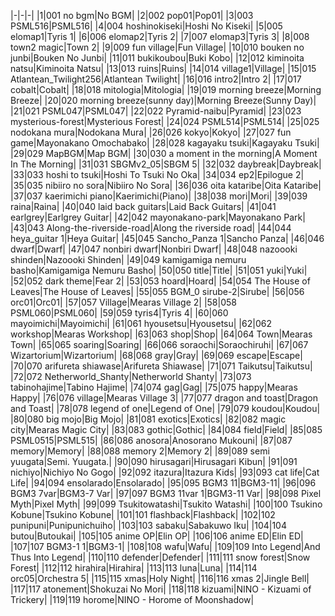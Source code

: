 |-|-|-|
|1|001 no bgm|No BGM|
|2|002 pop01|Pop01|
|3|003 PSML516|PSML516|
|4|004 hoshinokiseki|Hoshi No Kiseki|
|5|005 elomap1|Tyris 1|
|6|006 elomap2|Tyris 2|
|7|007 elomap3|Tyris 3|
|8|008 town2 magic|Town 2|
|9|009 fun village|Fun Village|
|10|010 bouken no junbi|Bouken No Junbi|
|11|011 bukikoubou|Buki Kobo|
|12|012 kiminoita natsu|Kiminoita Natsu|
|13|013 ruins|Ruins|
|14|014 village1|Village|
|15|015 Atlantean_Twilight256|Atlantean Twilight|
|16|016 intro2|Intro 2|
|17|017 cobalt|Cobalt|
|18|018 mitologia|Mitologia|
|19|019 morning breeze|Morning Breeze|
|20|020 morning breeze(sunny day)|Morning Breeze(Sunny Day)|
|21|021 PSML047|PSML047|
|22|022 Pyramid-naibu|Pyramid|
|23|023 mysterious-forest|Mysterious Forest|
|24|024 PSML514|PSML514|
|25|025 nodokana mura|Nodokana Mura|
|26|026 kokyo|Kokyo|
|27|027 fun game|Mayonakano Omochabako|
|28|028 kagayaku tsuki|Kagayaku Tsuki|
|29|029 MapBGM|Map BGM|
|30|030 a moment in the morning|A Moment In The Morning|
|31|031 SBGMv2_05|SBGM 5|
|32|032 daybreak|Daybreak|
|33|033 hoshi to tsuki|Hoshi To Tsuki No Oka|
|34|034 ep2|Epilogue 2|
|35|035 nibiiro no sora|Nibiiro No Sora|
|36|036 oita kataribe|Oita Kataribe|
|37|037 kaerimichi piano|Kaerimichi(Piano)|
|38|038 mori|Mori|
|39|039 raina|Raina|
|40|040 laid back guitars|Laid Back Guitars|
|41|041 earlgrey|Earlgrey Guitar|
|42|042 mayonakano-park|Mayonakano Park|
|43|043 Along-the-riverside-road|Along the riverside road|
|44|044 heya_guitar 1|Heya Guitar|
|45|045 Sancho_Panza 1|Sancho Panza|
|46|046 dwarf|Dwarf|
|47|047 nonbiri dwarf|Nonbiri Dwarf|
|48|048 nazoooki shinden|Nazoooki Shinden|
|49|049 kamigamiga nemuru basho|Kamigamiga Nemuru Basho|
|50|050 title|Title|
|51|051 yuki|Yuki|
|52|052 dark theme|Fear 2|
|53|053 hoard|Hoard|
|54|054 The House of Leaves|The House of Leaves|
|55|055 BGM_0 sirube-2|Sirube|
|56|056 orc01|Orc01|
|57|057 Village|Mearas Village 2|
|58|058 PSML060|PSML060|
|59|059 tyris4|Tyris 4|
|60|060 mayoimichi|Mayoimichi|
|61|061 hyousetsu|Hyousetsu|
|62|062 workshop|Mearas Workshop|
|63|063 shop|Shop|
|64|064 Town|Mearas Town|
|65|065 soaring|Soaring|
|66|066 soraochi|Soraochiruhi|
|67|067 Wizartorium|Wizartorium|
|68|068 gray|Gray|
|69|069 escape|Escape|
|70|070 arifureta shiawase|Arifureta Shiawase|
|71|071 Taikutsu|Taikutsu|
|72|072 Netherworld_Shanty|Netherworld Shanty|
|73|073 tabinohajime|Tabino Hajime|
|74|074 gag|Gag|
|75|075 happy|Mearas Happy|
|76|076 village|Mearas Village 3|
|77|077 dragon and toast|Dragon and Toast|
|78|078 legend of one|Legend of One|
|79|079 koudou|Koudou|
|80|080 big mojo|Big Mojo|
|81|081 exotics|Exotics|
|82|082 magic city|Mearas Magic City|
|83|083 gothic|Gothic|
|84|084 field|Field|
|85|085 PSML0515|PSML515|
|86|086 anosora|Anosorano Mukouni|
|87|087 memory|Memory|
|88|088 memory 2|Memory 2|
|89|089 semi yuugata|Semi. Yuugata.|
|90|090 hirusagari|Hirusagari Kibun|
|91|091 nichiyo|Nichiyo No Gogo|
|92|092 itazura|Itazura Kids|
|93|093 cat life|Cat Life|
|94|094 ensolarado|Ensolarado|
|95|095 BGM3 11|BGM3-11|
|96|096 BGM3 7var|BGM3-7 Var|
|97|097 BGM3 11var 1|BGM3-11 Var|
|98|098 Pixel Myth|Pixel Myth|
|99|099 Tsukitowatashi|Tsukito Watashi|
|100|100 Tsukino Kobune|Tsukino Kobune|
|101|101 flashback|Flashback|
|102|102 punipuni|Punipunichuiho|
|103|103 sabaku|Sabakuwo Iku|
|104|104 butou|Butoukai|
|105|105 anime OP|Elin OP|
|106|106 anime ED|Elin ED|
|107|107 BGM3-1 1|BGM3-1|
|108|108 wafu|Wafu|
|109|109 Into Legend|And Thus Into Legend|
|110|110 defender|Defender|
|111|111 snow forest|Snow Forest|
|112|112 hirahira|Hirahira|
|113|113 luna|Luna|
|114|114 orc05|Orchestra 5|
|115|115 xmas|Holy Night|
|116|116 xmas 2|Jingle Bell|
|117|117 atonement|Shokuzai No Mori|
|118|118 kizuami|NINO - Kizuami of Trickery|
|119|119 horome|NINO - Horome of Moonshadow|